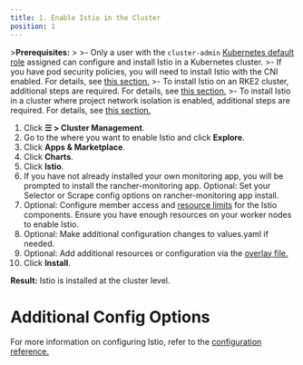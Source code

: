 ```yaml
---
title: 1. Enable Istio in the Cluster
position: 1
---
```


\>**Prerequisites:**
\>
\>- Only a user with the `cluster-admin` [Kubernetes default role](https://kubernetes.io/docs/reference/access-authn-authz/rbac/#user-facing-roles) assigned can configure and install Istio in a Kubernetes cluster.
\>- If you have pod security policies, you will need to install Istio with the CNI enabled. For details, see [this section.](https://rancher.com/docs/rancher/v2.6/en/istio/configuration-reference/enable-istio-with-psp)
\>- To install Istio on an RKE2 cluster, additional steps are required. For details, see [this section.](https://rancher.com/docs/rancher/v2.6/en/istio/configuration-reference/rke2/)
\>- To install Istio in a cluster where project network isolation is enabled, additional steps are required. For details, see [this section.](https://rancher.com/docs/rancher/v2.6/en/istio/configuration-reference/canal-and-project-network)

1.  Click **☰ \> Cluster Management**.
1. Go to the where you want to enable Istio and click **Explore**.
1. Click **Apps & Marketplace**.
1. Click **Charts**.
1. Click **Istio**.
1. If you have not already installed your own monitoring app, you will be prompted to install the rancher-monitoring app. Optional: Set your Selector or Scrape config options on rancher-monitoring app install. 
1. Optional: Configure member access and [resource limits](https://rancher.com/docs/rancher/v2.6/en/istio/resources/) for the Istio components. Ensure you have enough resources on your worker nodes to enable Istio.
1. Optional: Make additional configuration changes to values.yaml if needed.
1. Optional: Add additional resources or configuration via the [overlay file.](https://rancher.com/docs/rancher/v2.6/en/istio/configuration-reference/#overlay-file)
1. Click **Install**.

**Result:** Istio is installed at the cluster level.

# Additional Config Options

For more information on configuring Istio, refer to the [configuration reference.](https://rancher.com/docs/rancher/v2.6/en/istio/configuration-reference)

